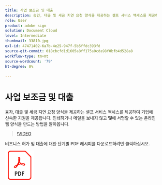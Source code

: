 ```yaml
---
title: 사업 보조금 및 대출
description: 승인, 대출 및 세금 지연 요청 양식을 제공하는 셀프 서비스 액세스를 제공하여 기업에 신속한 지원 제공
role: User
product: adobe sign
solution: Document Cloud
level: Intermediate
thumbnail: 33810.jpg
exl-id: 47471402-6a7b-4e25-947f-5b5ffdc393fd
source-git-commit: 018cbcfd1d1605a8ff175a0cda98f0bfb4d528a8
workflow-type: tm+mt
source-wordcount: '79'
ht-degree: 0%

---
```


# 사업 보조금 및 대출

융자, 대출 및 세금 지연 요청 양식을 제공하는 셀프 서비스 액세스를 제공하여 기업에 신속한 지원을 제공합니다. 인쇄하거나 메일을 보내지 않고 **및**&#x200B;에 서명할 수 있는 온라인 웹 양식을 만드는 방법을 알아봅니다.

>[!VIDEO](https://video.tv.adobe.com/v/33810?hidetitle=true)

비즈니스 허가 및 대출에 대한 단계별 PDF 레시피를 다운로드하려면 클릭하십시오.

[![PDF 레시피 다운로드](../assets/acrobat_PDF_96.png)](../assets/UseCaseRecipe-EN-CreatingWebForms.pdf)
